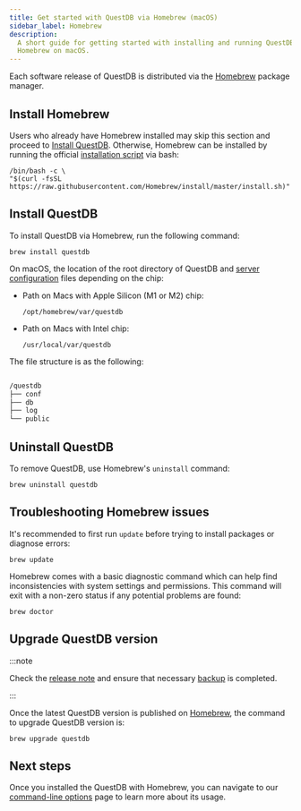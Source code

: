 ```yaml
---
title: Get started with QuestDB via Homebrew (macOS)
sidebar_label: Homebrew
description:
  A short guide for getting started with installing and running QuestDB via
  Homebrew on macOS.
---
```


Each software release of QuestDB is distributed via the
[Homebrew](https://brew.sh/) package manager.

## Install Homebrew

Users who already have Homebrew installed may skip this section and proceed to
[Install QuestDB](#install-questdb). Otherwise, Homebrew can be installed by
running the official
[installation script](https://github.com/Homebrew/install/blob/master/install.sh)
via bash:

```shell
/bin/bash -c \
"$(curl -fsSL https://raw.githubusercontent.com/Homebrew/install/master/install.sh)"
```

## Install QuestDB

To install QuestDB via Homebrew, run the following command:

```shell
brew install questdb
```

On macOS, the location of the root directory of QuestDB and
[server configuration](/docs/reference/configuration) files depending on the
chip:

- Path on Macs with Apple Silicon (M1 or M2) chip:

  ```shell
  /opt/homebrew/var/questdb
  ```

- Path on Macs with Intel chip:

  ```shell
  /usr/local/var/questdb
  ```

The file structure is as the following:

```bash

/questdb
├── conf
├── db
├── log
└── public
```

## Uninstall QuestDB

To remove QuestDB, use Homebrew's `uninstall` command:

```shell
brew uninstall questdb
```

## Troubleshooting Homebrew issues

It's recommended to first run `update` before trying to install packages or
diagnose errors:

```shell
brew update
```

Homebrew comes with a basic diagnostic command which can help find
inconsistencies with system settings and permissions. This command will exit
with a non-zero status if any potential problems are found:

```shell
brew doctor
```

## Upgrade QuestDB version

:::note

Check the [release note](https://github.com/questdb/questdb/releases) and ensure
that necessary [backup](/docs/operations/backup/) is completed.

:::

Once the latest QuestDB version is published on
[Homebrew](https://github.com/homebrew/homebrew-core/blob/master/Formula/questdb.rb),
the command to upgrade QuestDB version is:

```shell
brew upgrade questdb
```

## Next steps

Once you installed the QuestDB with Homebrew, you can navigate to our
[command-line options](/docs/reference/command-line-options) page to learn more
about its usage.
